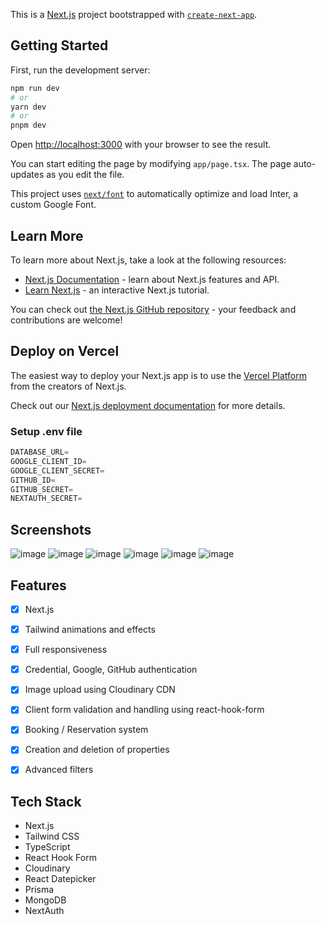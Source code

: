 This is a [Next.js](https://nextjs.org/) project bootstrapped with [`create-next-app`](https://github.com/vercel/next.js/tree/canary/packages/create-next-app).

## Getting Started

First, run the development server:

```bash
npm run dev
# or
yarn dev
# or
pnpm dev
```

Open [http://localhost:3000](http://localhost:3000) with your browser to see the result.

You can start editing the page by modifying `app/page.tsx`. The page auto-updates as you edit the file.

This project uses [`next/font`](https://nextjs.org/docs/basic-features/font-optimization) to automatically optimize and load Inter, a custom Google Font.

## Learn More

To learn more about Next.js, take a look at the following resources:

- [Next.js Documentation](https://nextjs.org/docs) - learn about Next.js features and API.
- [Learn Next.js](https://nextjs.org/learn) - an interactive Next.js tutorial.

You can check out [the Next.js GitHub repository](https://github.com/vercel/next.js/) - your feedback and contributions are welcome!

## Deploy on Vercel

The easiest way to deploy your Next.js app is to use the [Vercel Platform](https://vercel.com/new?utm_medium=default-template&filter=next.js&utm_source=create-next-app&utm_campaign=create-next-app-readme) from the creators of Next.js.

Check out our [Next.js deployment documentation](https://nextjs.org/docs/deployment) for more details.


### Setup .env file


```js
DATABASE_URL=
GOOGLE_CLIENT_ID=
GOOGLE_CLIENT_SECRET=
GITHUB_ID=
GITHUB_SECRET=
NEXTAUTH_SECRET=
```


## Screenshots

![image](https://github.com/ijanhv/nextbnb/assets/90978757/62c47351-002a-49ba-993a-92f229e21bfd)
![image](https://github.com/ijanhv/nextbnb/assets/90978757/e525dcce-0a8e-4b41-88c6-76d2ee2c06df)
![image](https://github.com/ijanhv/nextbnb/assets/90978757/310ff2c7-915d-4ac9-b929-dbd70d9dfe74)
![image](https://github.com/ijanhv/nextbnb/assets/90978757/f62f1acd-ad5d-42a5-81fd-e0351bc53472)
![image](https://github.com/ijanhv/nextbnb/assets/90978757/ffe8ed5a-3bac-4413-9057-87531fbe46d3)
![image](https://github.com/ijanhv/nextbnb/assets/90978757/d42e8d5a-c193-4d0a-8f0a-52393b6c9b37)

## Features

-[x] Next.js
-[x] Tailwind animations and effects
-[x] Full responsiveness
-[x] Credential, Google, GitHub authentication
-[x] Image upload using Cloudinary CDN
-[x] Client form validation and handling using react-hook-form
-[x] Booking / Reservation system
-[x] Creation and deletion of properties
-[x] Advanced  filters


## Tech Stack

- Next.js
- Tailwind CSS
- TypeScript
- React Hook Form
- Cloudinary
- React Datepicker
- Prisma
- MongoDB
- NextAuth
